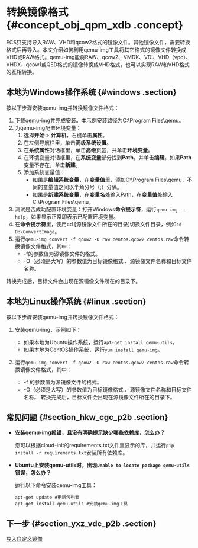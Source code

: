 # 转换镜像格式 {#concept_obj_qpm_xdb .concept}

ECS只支持导入RAW、VHD和qcow2格式的镜像文件。其他镜像文件，需要转换格式后再导入。本文介绍如何利用qemu-img工具将其它格式的镜像文件转换成VHD或RAW格式。qemu-img能将RAW、qcow2、VMDK、VDI、VHD（vpc）、VHDX、qcow1或QED格式的镜像转换成VHD格式，也可以实现RAW和VHD格式的互相转换。

## 本地为Windows操作系统 {#windows .section}

按以下步骤安装qemu-img并转换镜像文件格式：

1.  [下载qemu-img](https://qemu.weilnetz.de/w64/)并完成安装。本示例安装路径为C:\\Program Files\\qemu。
2.  为qemu-img配置环境变量：
    1.  选择**开始** \> **计算机**，右键单击**属性**。
    2.  在左侧导航栏里，单击**高级系统设置**。
    3.  在**系统属性**对话框里，单击**高级**页签，并单击**环境变量**。
    4.  在环境变量对话框里，在**系统变量**部分找到**Path**，并单击**编辑**。如果**Path**变量不存在，单击**新建**。
    5.  添加系统变量值：
        -   如果是**编辑系统变量**，在**变量值**里，添加C:\\Program Files\\qemu，不同的变量值之间以半角分号（;）分隔。
        -   如果是**新建系统变量**，在**变量名**处输入Path，在**变量值**处输入C:\\Program Files\\qemu。
3.  测试是否成功配置环境变量：打开Windows**命令提示符**，运行`qemu-img --help`，如果显示正常即表示已配置环境变量。
4.  在**命令提示符**里，使用cd \[源镜像文件所在的目录\]切换文件目录，例如`cd D:\ConvertImage`。
5.  运行`qemu-img convert -f qcow2 -O raw centos.qcow2 centos.raw`命令转换镜像文件格式，其中：
    -   -f的参数值为源镜像文件的格式。
    -   -O（必须是大写）的参数值为目标镜像格式 、源镜像文件名称和目标文件名称。

转换完成后，目标文件会出现在源镜像文件所在的目录下。

## 本地为Linux操作系统 {#linux .section}

按以下步骤安装qemu-img并转换镜像文件格式：

1.  安装qemu-img，示例如下：
    -   如果本地为Ubuntu操作系统，运行`apt-get install qemu-utils`。
    -   如果本地为CentOS操作系统，运行`yum install qemu-img`。
2.  运行`qemu-img convert -f qcow2 -O raw centos.qcow2 centos.raw`命令转换镜像文件格式，其中：

    -   -f 的参数值为源镜像文件的格式。
    -   -O（必须是大写）的参数值为目标镜像格式 、源镜像文件名称和目标文件名称。
    转换完成后，目标文件会出现在源镜像文件所在的目录下。


## 常见问题 {#section_hkw_cgc_p2b .section}

-   **安装qemu-img报错，且没有明确提示缺少哪些依赖库，怎么办？** 

    您可以根据cloud-init的requirements.txt文件里显示的库，并运行`pip install -r requirements.txt`安装所有依赖库。

-   **Ubuntu上安装qemu-utils时，出现`Unable to locate package qemu-utils`错误，怎么办？** 

    运行以下命令安装qemu-img工具：

    ```
    apt-get update #更新包列表
    apt-get install qemu-utils #安装qemu-img工具
    ```


## 下一步 {#section_yxz_vdc_p2b .section}

 [导入自定义镜像](intl.zh-CN/镜像/自定义镜像/导入镜像/导入自定义镜像.md#)

